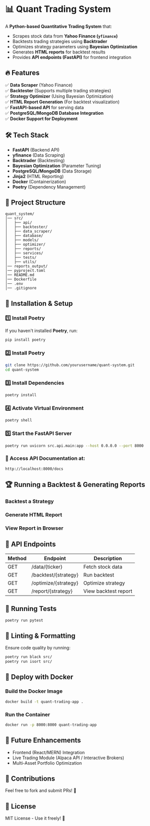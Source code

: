 # 📊 Quant Trading System

A **Python-based Quantitative Trading System** that:
- Scrapes stock data from **Yahoo Finance (`yfinance`)**
- Backtests trading strategies using **Backtrader**
- Optimizes strategy parameters using **Bayesian Optimization**
- Generates **HTML reports** for backtest results
- Provides **API endpoints (FastAPI)** for frontend integration

## 🔥 Features
✅ **Data Scraper** (Yahoo Finance)  
✅ **Backtester** (Supports multiple trading strategies)  
✅ **Strategy Optimizer** (Using Bayesian Optimization)  
✅ **HTML Report Generation** (For backtest visualization)  
✅ **FastAPI-based API** for serving data  
✅ **PostgreSQL/MongoDB Database Integration**  
✅ **Docker Support for Deployment**  

## 🛠 Tech Stack
- **FastAPI** (Backend API)
- **yfinance** (Data Scraping)
- **Backtrader** (Backtesting)
- **Bayesian Optimization** (Parameter Tuning)
- **PostgreSQL/MongoDB** (Data Storage)
- **Jinja2** (HTML Reporting)
- **Docker** (Containerization)
- **Poetry** (Dependency Management)

## 📂 Project Structure
```
quant_system/
│── src/
│   ├── api/
│   ├── backtester/
│   ├── data_scraper/
│   ├── database/
│   ├── models/
│   ├── optimizer/
│   ├── reports/
│   ├── services/
│   ├── tests/
│   ├── utils/
│── reports_output/
│── pyproject.toml
│── README.md
│── Dockerfile
│── .env
│── .gitignore
````

## 🚀 Installation & Setup

### **1️⃣ Install Poetry**
If you haven't installed **Poetry**, run:
```bash
pip install poetry
```

### **2️⃣ Install Poetry**
```bash
git clone https://github.com/yourusername/quant-system.git
cd quant-system
```

### **3️⃣ Install Dependencies**
```bash
poetry install
```

### **4️⃣ Activate Virtual Environment**
```bash
poetry shell
```

### **5️⃣ Start the FastAPI Server**
```bash
poetry run uvicorn src.api.main:app --host 0.0.0.0 --port 8000
```


### **📌 Access API Documentation at:**
```
http://localhost:8000/docs
```

## 🏆 Running a Backtest & Generating Reports
### Backtest a Strategy
### Generate HTML Report
### View Report in Browser

## 📜 API Endpoints

| Method | Endpoint               | Description            |
|--------|------------------------|------------------------|
| GET    | /data/{ticker}         | Fetch stock data       |
| GET    | /backtest/{strategy}   | Run backtest           |
| GET    | /optimize/{strategy}   | Optimize strategy      |
| GET    | /report/{strategy}     | View backtest report   |


## 🧪 Running Tests
```bash
poetry run pytest
```

## 🎯 Linting & Formatting
Ensure code quality by running:
```bash
poetry run black src/
poetry run isort src/
```

## 🚀 Deploy with Docker

### Build the Docker Image

```bash
docker build -t quant-trading-app .
```

### Run the Container

```bash
docker run -p 8000:8000 quant-trading-app
```

## 🔮 Future Enhancements
- Frontend (React/MERN) Integration
- Live Trading Module (Alpaca API / Interactive Brokers)
- Multi-Asset Portfolio Optimization

## 🤝 Contributions

Feel free to fork and submit PRs! 🚀

## 📜 License

MIT License - Use it freely! 🎯